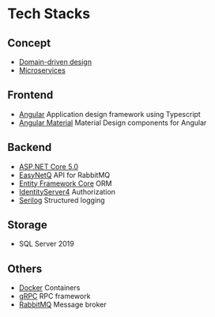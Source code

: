 # Tech Stacks

## Concept

- [Domain-driven design](https://martinfowler.com/tags/domain%20driven%20design.html)
- [Microservices](https://microservices.io/)

## Frontend

- [Angular](https://angular.io/) Application design framework using Typescript
- [Angular Material](https://material.angular.io/) Material Design components for Angular

## Backend

- [ASP.NET Core 5.0](https://docs.microsoft.com/en-us/aspnet/core/getting-started/?view=aspnetcore-5.0)
- [EasyNetQ](https://github.com/EasyNetQ/EasyNetQ) API for RabbitMQ
- [Entity Framework Core](https://docs.microsoft.com/en-us/ef/core/) ORM
- [IdentityServer4](https://identityserver.io/) Authorization
- [Serilog](https://serilog.net/) Structured logging

## Storage

- SQL Server 2019

## Others

- [Docker](https://www.docker.com/) Containers
- [gRPC](https://grpc.io/) RPC framework
- [RabbitMQ](https://www.rabbitmq.com/) Message broker

